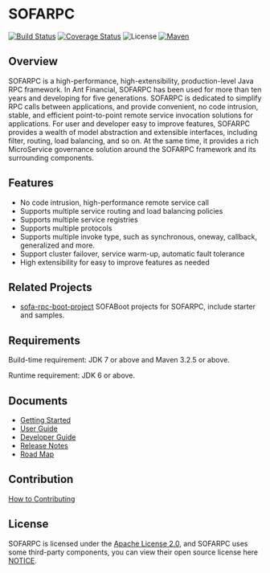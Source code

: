 # SOFARPC

[![Build Status](https://travis-ci.org/alipay/sofa-rpc.svg?branch=master)](https://travis-ci.org/alipay/sofa-rpc)
[![Coverage Status](https://codecov.io/gh/alipay/sofa-rpc/branch/master/graph/badge.svg)](https://codecov.io/gh/alipay/sofa-rpc)
![License](https://img.shields.io/badge/license-Apache--2.0-green.svg)
[![Maven](https://img.shields.io/github/release/alipay/sofa-rpc.svg)](https://github.com/alipay/sofa-rpc/releases)

## Overview

SOFARPC is a high-performance, high-extensibility, production-level Java RPC framework. In Ant Financial, SOFARPC has been used for more than ten years and developing for five generations. SOFARPC is dedicated to simplify RPC calls between applications, and provide convenient, no code intrusion, stable, and efficient point-to-point remote service invocation solutions for applications. For user and developer easy to improve features, SOFARPC provides a wealth of model abstraction and extensible interfaces, including filter, routing, load balancing, and so on. At the same time, it provides a rich MicroService governance solution around the SOFARPC framework and its surrounding components.

## Features

- No code intrusion, high-performance remote service call
- Supports multiple service routing and load balancing policies
- Supports multiple service registries
- Supports multiple protocols
- Supports multiple invoke type, such as synchronous, oneway, callback, generalized and more.
- Support cluster failover, service warm-up, automatic fault tolerance
- High extensibility for easy to improve features as needed

## Related Projects

- [sofa-rpc-boot-project](https://github.com/alipay/sofa-rpc-boot-projects) SOFABoot projects for SOFARPC, include starter and samples.

## Requirements

Build-time requirement: JDK 7 or above and Maven 3.2.5 or above.

Runtime requirement: JDK 6 or above.


## Documents

- [Getting Started](http://www.sofastack.tech/sofa-rpc/docs/Getting-Started-With-SOFA-Boot)
- [User Guide](http://www.sofastack.tech/sofa-rpc/docs/Programming)
- [Developer Guide](http://www.sofastack.tech/sofa-rpc/docs/How-To-Build)
- [Release Notes](http://www.sofastack.tech/sofa-rpc/docs/ReleaseNotes)
- [Road Map](http://www.sofastack.tech/sofa-rpc/docs/RoadMap)

## Contribution 

[How to Contributing](http://www.sofastack.tech/sofa-rpc/docs/Contributing)

## License

SOFARPC is licensed under the [Apache License 2.0](https://github.com/alipay/sofa-rpc/blob/master/LICENSE), and SOFARPC uses some third-party components, you can view their open source license here [NOTICE](https://github.com/alipay/sofa-rpc/wiki/NOTICE).
